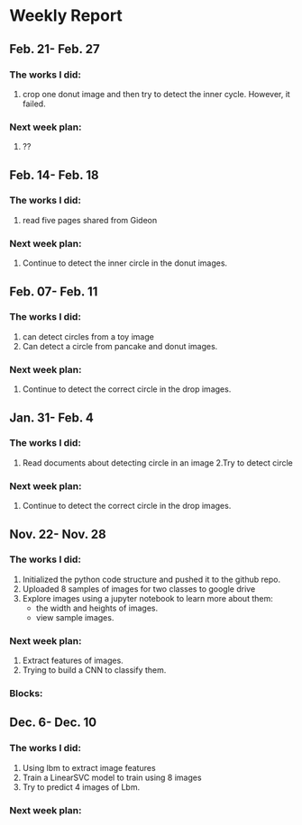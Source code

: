 Weekly Report
==============================

Feb. 21- Feb. 27
------------------------
### The works I did:
1. crop one donut image and then try to detect the inner cycle. However, it failed.
### Next week plan:
1. ??


Feb. 14- Feb. 18
------------------------
### The works I did:
1. read five pages shared from Gideon
### Next week plan:
1. Continue to detect the inner circle in the donut images.


Feb. 07- Feb. 11
------------------------
### The works I did:
1. can detect circles from a toy image 
2. Can detect a circle from pancake and donut images.
### Next week plan:
1. Continue to detect the correct circle in the drop images.



Jan. 31- Feb. 4
------------------------
### The works I did:
1. Read documents about detecting circle in an image 
2.Try to detect circle
### Next week plan:
1. Continue to detect the correct circle in the drop images.


Nov. 22- Nov. 28
------------------------
### The works I did:
1. Initialized the python code structure and pushed it to the github repo.
2. Uploaded 8 samples of images for two classes to google drive
3. Explore images using a jupyter notebook to learn more about them: 
   * the width and heights of images.
   * view sample images.
### Next week plan:
1. Extract features of images.
2. Trying to build a CNN to classify them.
### Blocks:


Dec. 6- Dec. 10
------------------------
### The works I did:
1. Using lbm to extract image features
2. Train a LinearSVC model to train using 8 images
3. Try to predict 4 images of Lbm.
### Next week plan:
